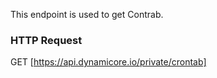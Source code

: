 This endpoint is used to get Contrab.
### HTTP Request

GET [https://api.dynamicore.io/private/crontab]